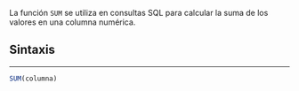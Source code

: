 La función `SUM` se utiliza en consultas SQL para calcular la suma de los valores en una columna numérica.

## Sintaxis
---

```sql
SUM(columna)
```
